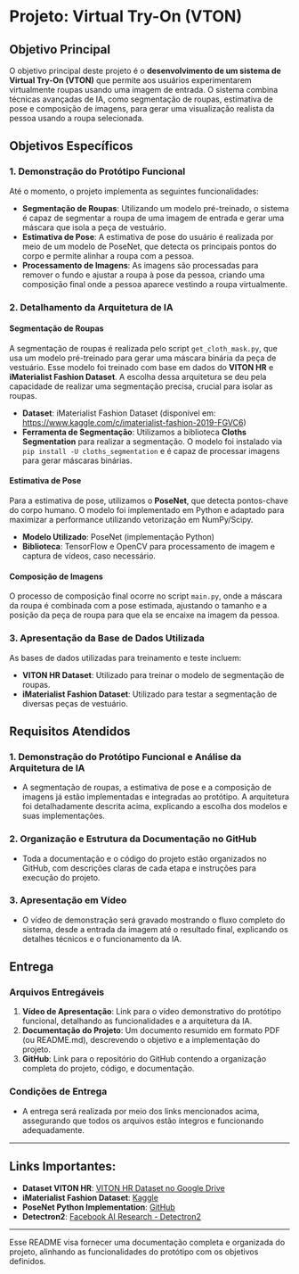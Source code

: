 # Projeto: Virtual Try-On (VTON)

## Objetivo Principal

O objetivo principal deste projeto é o **desenvolvimento de um sistema de Virtual Try-On (VTON)** que permite aos usuários experimentarem virtualmente roupas usando uma imagem de entrada. O sistema combina técnicas avançadas de IA, como segmentação de roupas, estimativa de pose e composição de imagens, para gerar uma visualização realista da pessoa usando a roupa selecionada.

## Objetivos Específicos

### 1. Demonstração do Protótipo Funcional
Até o momento, o projeto implementa as seguintes funcionalidades:
- **Segmentação de Roupas**: Utilizando um modelo pré-treinado, o sistema é capaz de segmentar a roupa de uma imagem de entrada e gerar uma máscara que isola a peça de vestuário.
- **Estimativa de Pose**: A estimativa de pose do usuário é realizada por meio de um modelo de PoseNet, que detecta os principais pontos do corpo e permite alinhar a roupa com a pessoa.
- **Processamento de Imagens**: As imagens são processadas para remover o fundo e ajustar a roupa à pose da pessoa, criando uma composição final onde a pessoa aparece vestindo a roupa virtualmente.

### 2. Detalhamento da Arquitetura de IA

#### Segmentação de Roupas
A segmentação de roupas é realizada pelo script `get_cloth_mask.py`, que usa um modelo pré-treinado para gerar uma máscara binária da peça de vestuário. Esse modelo foi treinado com base em dados do **VITON HR** e **iMaterialist Fashion Dataset**. A escolha dessa arquitetura se deu pela capacidade de realizar uma segmentação precisa, crucial para isolar as roupas.

- **Dataset**: iMaterialist Fashion Dataset (disponível em: https://www.kaggle.com/c/imaterialist-fashion-2019-FGVC6)
- **Ferramenta de Segmentação**: Utilizamos a biblioteca **Cloths Segmentation** para realizar a segmentação. O modelo foi instalado via `pip install -U cloths_segmentation` e é capaz de processar imagens para gerar máscaras binárias.

#### Estimativa de Pose
Para a estimativa de pose, utilizamos o **PoseNet**, que detecta pontos-chave do corpo humano. O modelo foi implementado em Python e adaptado para maximizar a performance utilizando vetorização em NumPy/Scipy.

- **Modelo Utilizado**: PoseNet (implementação Python)
- **Biblioteca**: TensorFlow e OpenCV para processamento de imagem e captura de vídeos, caso necessário.

#### Composição de Imagens
O processo de composição final ocorre no script `main.py`, onde a máscara da roupa é combinada com a pose estimada, ajustando o tamanho e a posição da peça de roupa para que ela se encaixe na imagem da pessoa.

### 3. Apresentação da Base de Dados Utilizada
As bases de dados utilizadas para treinamento e teste incluem:
- **VITON HR Dataset**: Utilizado para treinar o modelo de segmentação de roupas.
- **iMaterialist Fashion Dataset**: Utilizado para testar a segmentação de diversas peças de vestuário.

## Requisitos Atendidos

### 1. Demonstração do Protótipo Funcional e Análise da Arquitetura de IA
- A segmentação de roupas, a estimativa de pose e a composição de imagens já estão implementadas e integradas ao protótipo. A arquitetura foi detalhadamente descrita acima, explicando a escolha dos modelos e suas implementações.

### 2. Organização e Estrutura da Documentação no GitHub
- Toda a documentação e o código do projeto estão organizados no GitHub, com descrições claras de cada etapa e instruções para execução do projeto.

### 3. Apresentação em Vídeo
- O vídeo de demonstração será gravado mostrando o fluxo completo do sistema, desde a entrada da imagem até o resultado final, explicando os detalhes técnicos e o funcionamento da IA.

## Entrega

### Arquivos Entregáveis
1. **Vídeo de Apresentação**: Link para o vídeo demonstrativo do protótipo funcional, detalhando as funcionalidades e a arquitetura da IA.
2. **Documentação do Projeto**: Um documento resumido em formato PDF (ou README.md), descrevendo o objetivo e a implementação do projeto.
3. **GitHub**: Link para o repositório do GitHub contendo a organização completa do projeto, código, e documentação.

### Condições de Entrega
- A entrega será realizada por meio dos links mencionados acima, assegurando que todos os arquivos estão íntegros e funcionando adequadamente.
  
---

## Links Importantes:
- **Dataset VITON HR**: [VITON HR Dataset no Google Drive](https://drive.google.com/drive/folders/0B8kXrnobEVh9fnJHX3lCZzEtd20yUVAtTk5HdWk2OVV0RGl6YXc0NWhMOTlvb1FKX3Z1OUk?resourcekey=0-OIXHrDwCX8ChjypUbJo4fQ&usp=sharing)
- **iMaterialist Fashion Dataset**: [Kaggle](https://www.kaggle.com/c/imaterialist-fashion-2019-FGVC6)
- **PoseNet Python Implementation**: [GitHub](https://github.com/rwightman/posenet-pytorch)
- **Detectron2**: [Facebook AI Research - Detectron2](https://github.com/facebookresearch/detectron2)

---

Esse README visa fornecer uma documentação completa e organizada do projeto, alinhando as funcionalidades do protótipo com os objetivos definidos.
